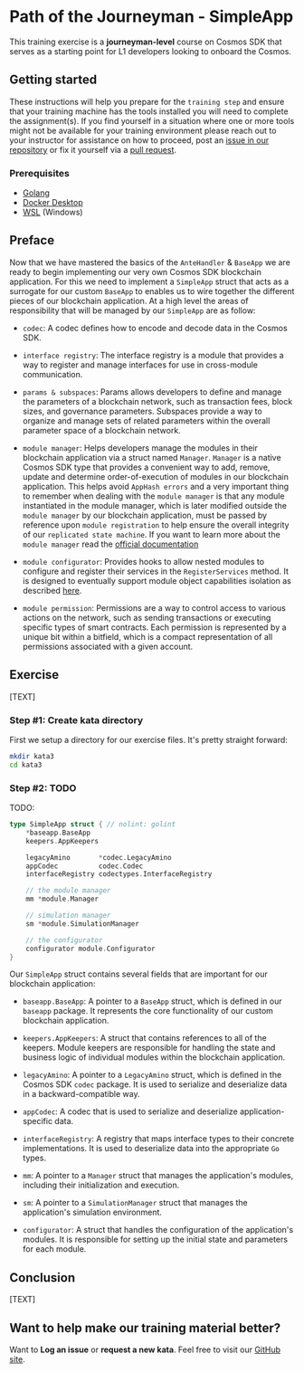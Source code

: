 # Path of the Journeyman - SimpleApp

This training exercise is a **journeyman-level** course on Cosmos SDK that serves as a starting point for L1 developers looking to onboard the Cosmos.

## Getting started

These instructions will help you prepare for the `training step` and ensure that your training machine has the tools installed you will need to complete the assignment(s). If you find yourself in a situation where one or more tools might not be available for your training environment please reach out to your instructor for assistance on how to proceed, post an [issue in our repository](https://github.com/classic-terra/dojo/issues) or fix it yourself via a [pull request](https://github.com/classic-terra/dojo/pulls).

### Prerequisites

* [Golang](https://go.dev/dl/)
* [Docker Desktop](https://www.docker.com/products/docker-desktop)
* [WSL](https://learn.microsoft.com/en-us/windows/wsl/install) (Windows)

## Preface

Now that we have mastered the basics of the `AnteHandler` & `BaseApp` we are ready to begin implementing our very own Cosmos SDK blockchain application. For this we need to implement a `SimpleApp` struct that acts as a surrogate for our custom `BaseApp` to enables us to wire together the different pieces of our blockchain application. At a high level the areas of responsibility that will be managed by our `SimpleApp` are as follow:

* `codec`: A codec defines how to encode and decode data in the Cosmos SDK.

* `interface registry`: The interface registry is a module that provides a way to register and manage interfaces for use in cross-module communication.

* `params & subspaces`: Params allows developers to define and manage the parameters of a blockchain network, such as transaction fees, block sizes, and governance parameters. Subspaces provide a way to organize and manage sets of related parameters within the overall parameter space of a blockchain network.

* `module manager`: Helps developers manage the modules in their blockchain application via a struct named `Manager`. `Manager` is a native Cosmos SDK type that provides a convenient way to add, remove, update and determine order-of-execution of modules in our blockchain application. This helps avoid `AppHash errors` and a very important thing to remember when dealing with the `module manager` is that any module instantiated in the module manager, which is later modified outside the `module manager` by our blockchain application, must be passed by reference upon `module registration` to help ensure the overall integrity of our `replicated state machine`. If you want to learn more about the `module manager` read the [official documentation](https://docs.cosmos.network/main/building-modules/module-manager)

* `module configurator`: Provides hooks to allow nested modules to configure and register their services in the `RegisterServices` method. It is designed to eventually support module object capabilities isolation as described [here](https://github.com/cosmos/cosmos-sdk/issues/7093).

* `module permission`: Permissions are a way to control access to various actions on the network, such as sending transactions or executing specific types of smart contracts. Each permission is represented by a unique bit within a bitfield, which is a compact representation of all permissions associated with a given account.

## Exercise

[TEXT]

### Step #1: Create kata directory

First we setup a directory for our exercise files. It's pretty straight forward:

```bash
mkdir kata3
cd kata3
```

### Step #2: TODO

TODO:

```go
type SimpleApp struct { // nolint: golint
	*baseapp.BaseApp
	keepers.AppKeepers

	legacyAmino       *codec.LegacyAmino
	appCodec          codec.Codec
	interfaceRegistry codectypes.InterfaceRegistry

	// the module manager
	mm *module.Manager

	// simulation manager
	sm *module.SimulationManager

	// the configurator
	configurator module.Configurator
}
```

Our `SimpleApp` struct contains several fields that are important for our blockchain application:

* `baseapp.BaseApp`: A pointer to a `BaseApp` struct, which is defined in our `baseapp` package. It represents the core functionality of our custom blockchain application.

* `keepers.AppKeepers`: A struct that contains references to all of the keepers. Module keepers are responsible for handling the state and business logic of individual modules within the blockchain application.

* `legacyAmino`: A pointer to a `LegacyAmino` struct, which is defined in the Cosmos SDK `codec` package. It is used to serialize and deserialize data in a backward-compatible way.

* `appCodec`: A codec that is used to serialize and deserialize application-specific data.

* `interfaceRegistry`: A registry that maps interface types to their concrete implementations. It is used to deserialize data into the appropriate `Go` types.

* `mm`: A pointer to a `Manager` struct that manages the application's modules, including their initialization and execution.

* `sm`: A pointer to a `SimulationManager` struct that manages the application's simulation environment.

* `configurator`: A struct that handles the configuration of the application's modules. It is responsible for setting up the initial state and parameters for each module.

## Conclusion

[TEXT]

## Want to help make our training material better?

Want to **Log an issue** or **request a new kata**. Feel free to visit our [GitHub site](https://github.com/classic-terra/dojo/issues).
